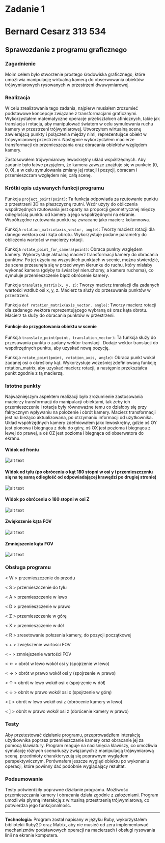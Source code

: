 # Zadanie 1

# Bernard Cesarz 313 534

## Sprawozdanie z programu graficznego

### Zagadnienie

Moim celem było stworzenie prostego środowiska graficznego, które umożliwia manipulację wirtualną kamerą do obserwowania obiektów trójwymiarowych rysowanych w przestrzeni dwuwymiarowej.

### Realizacja

W celu zrealizowania tego zadania, najpierw musiałem zrozumieć podstawowe koncepcje związane z transformacjami graficznymi. Wykorzystałem matematyczne operacje przekształceń afinicznych, takie jak translacja i rotacja, aby manipulować światem w celu symulowania ruchu kamery w przestrzeni trójwymiarowej. Utworzyłem wirtualną scenę zawierającą punkty i połączenia między nimi, reprezentujące obiekt w trójwymiarowej przestrzeni. Następnie wykorzystałem macierze transformacji do przemieszczania oraz obracania obiektów względem kamery.

Zastosowałem trójwymiarowy lewoskrętny układ współrzędnych. Aby zadanie było łatwe przyjąłem, że kamera zawsze znajduje się w punkcie (0, 0, 0), a w celu symulowania zmiany jej rotacji i pozycji, obracam i przemieszczam względem niej całą scenę.

### Krótki opis używanych funkcji programu

Funkcja `project_point(point)`:
Ta funkcja odpowiada za rzutowanie punktu z przestrzeni 3D na płaszczyznę rzutni.
Wzór użyty do obliczenia współrzędnych rzutowania jest oparty na proporcji geometrycznej między odległością punktu od kamery a jego współrzędnymi na ekranie.
Współrzędne rzutowania punktu są zwracane jako macierz kolumnowa.

Funkcja `rotation_matrix(axis_vector, angle)`:
Tworzy macierz rotacji dla danego wektora osi i kąta obrotu.
Wykorzystuje podane parametry do obliczenia wartości w macierzy rotacji.

Funkcja `rotate_point_for_camera(point)`:
Obraca punkty względem kamery.
Wykorzystuje aktualną macierz transformacji kamery do obracania punktów. Po jej użyciu na wszystkich punktach w scenie, można stwierdzić, że scena przesunęła się w przeciwnym kierunku do ruchu,
który miałaby wykonać kamera (gdyby to świat był nieruchomy, a kamera ruchoma), co symuluje przemieszczenie bądź obrócenie kamery.

Funkcja `translate_matrix(x, y, z)`:
Tworzy macierz translacji dla zadanych wartości wzdłuż osi x, y, z.
Macierz ta służy do przesuwania punktów w przestrzeni.

Funkcja `def rotation_matrix(axis_vector, angle)`:
Tworzy macierz rotacji dla zadanego wektora reprezentującego wybraną oś oraz kąta obrotu.
Macierz ta służy do obracania punktów w przestrzeni.

#### Funkcje do przygotowania obiektu w scenie

Funkcja `translate_point(point, translation_vector)`:
Ta funkcja służy do przesuwania punktu o zadany wektor translacji.
Dodaje wektor translacji do współrzędnych punktu, aby uzyskać nową pozycję.

Funkcja `rotate_point(point, rotation_axis, angle)`:
Obraca punkt wokół zadanej osi o określony kąt.
Wykorzystuje wcześniej zdefiniowaną funkcję rotation_matrix, aby uzyskać macierz rotacji, a następnie przekształca punkt zgodnie z tą macierzą.

### Istotne punkty

Najważniejszym aspektem realizacji było zrozumienie zastosowania macierzy transformacji do manipulacji obiektami, tak żeby ich przemieszczenie i rotacja były równoważne temu co działoby się przy faktycznym wpływaniu na położenie i obrót kamery.
Macierz transformacji jest na bieżąco aktualizowana, po otrzymaniu informacji od użytkownika.
Układ współrzędnych kamery zdefniowałem jako lewoskrętny, gdzie oś OY jest pionowa i biegnąca z dołu do góry,
oś OX jest pozioma i biegnąca z lewej do prawej, a oś OZ jest pozioma i biegnąca od obserwatora do ekranu.

#### Widok od frontu

![alt text](image.png)

#### Widok od tyłu (po obróceniu o kąt 180 stopni w osi y i przemieszczeniu się na tę samą odległość od odpowiadającej krawędzi po drugiej stronie)

![alt text](image-1.png)

#### Widok po obróceniu o 180 stopni w osi Z

![alt text](image2.png)

#### Zwiększenie kąta FOV

![alt text](image-2.png)

#### Zmniejszenie kąta FOV

![alt text](image-3.png)

### Obsługa programu

< W > przemieszczenie do przodu

< S > przemieszczenie do tyłu

< A > przemieszczenie w lewo

< D > przemieszczenie w prawo

< Z > przemieszczenie w górę

< X > przemieszczenie w dół

< R > zresetowanie połozenia kamery, do pozycji początkowej

< + > zwiększenie wartości FOV

< - > zmniejszenie wartości FOV

< ← > obrót w lewo wokół osi y (spojrzenie w lewo)

< → > obrót w prawo wokół osi y (spojrzenie w prawo)

< ↑ > obrót w lewo wokół osi x (spojrzenie w dół)

< ↓ > obrót w prawo wokół osi x (spojrzenie w górę)

< [ > obrót w lewo wokół osi z (obrócenie kamery w lewo)

< ] > obrót w prawo wokół osi z (obrócenie kamery w prawo)

### Testy

Aby przetestować działanie programu, przeprowadziłem interakcję użytkownika poprzez przemieszczanie kamery oraz obracanie jej za pomocą klawiatury. Program reaguje na naciśnięcia klawiszy, co umożliwia symulację różnych scenariuszy związanych z manipulacją trójwymiarową sceną, przedmioty charakteryzują się poprawnym wyglądem perspektywicznym. Porównałem jeszcze wygląd obiektu po wykonaniu operacji, które powinny dać podobnie wyglądający rezultat.

### Podsumowanie

Testy potwierdziły poprawne działanie programu. Możliwość przemieszczania kamery i obracania działa zgodnie z założeniami. Program umożliwia płynną interakcję z wirtualną przestrzenią trójwymiarową, co potwierdza jego funkcjonalność.

---

**Technologia:** Program został napisany w języku Ruby, wykorzystałem bibliotekii Ruby2D oraz Matrix, aby nie musieć od zera implementować mechanizmów podstawowych operacji na macierzach i obsługi rysowania linii na ekranie komputera.
